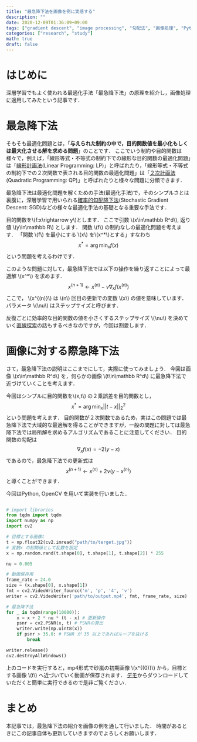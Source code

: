 ```yaml
---
title: "最急降下法を画像を例に実感する"
description: ""
date: 2020-12-09T01:36:09+09:00
tags: ["gradient descent", "image processing", "勾配法", "画像処理", "Python"]
categories: ["research", "study"]
math: true
draft: false
---
```

# はじめに
深層学習でもよく使われる最適化手法「最急降下法」の原理を紹介し，画像処理に適用してみたという記事です．

# 最急降下法
そもそも最適化問題とは，「**与えられた制約の中で，目的関数値を最小化もしくは最大化させる解を求める問題**」のことです．
ここでいう制約や目的関数は様々で，例えば，「線形等式・不等式の制約下での線形な目的関数の最適化問題」は「[線形計画法](https://ja.wikipedia.org/wiki/線型計画法)(Linear Programming: LP)」と呼ばれたり，「線形等式・不等式の制約下での２次関数で表される目的関数の最適化問題」は「[２次計画法](https://ja.wikipedia.org/wiki/二次計画法)(Quadratic Programming: QP)」と呼ばれたりと様々な問題に分類できます．

最急降下法は最適化問題を解くための手法(最適化手法)で，そのシンプルさとは裏腹に，深層学習で用いられる[確率的勾配降下法](https://ja.wikipedia.org/wiki/確率的勾配降下法)(Stochastic Gradient Descent: SGD)などの様々な最適化手法の基礎となる重要な手法です．

目的関数を\\(f:x\rightarrow y\\)とします．
ここで引数 \\(x\in\mathbb R^d\\), 返り値 \\(y\in\mathbb R\\) とします．
関数 \\(f\\) の制約なしの最適化問題を考えます．
「関数 \\(f\\) を最小にする \\(x\\) を\\(x^*\\)とする」すなわち
$$
x^* = \arg\min_x f(x)
$$
という問題を考えるわけです．

このような問題に対して，最急降下法では以下の操作を繰り返すことによって最適解 \\(x^*\\) を求めます．
$$
x^{(n+1)}\leftarrow x^{(n)} - \nu\nabla_x f(x^{(n)})
$$
ここで， \\(x^{(n)}\\) は \\(n\\) 回目の更新での変数 \\(x\\) の値を意味しています．
パラメータ \\(\nu\\) はステップサイズと呼びます．

反復ごとに効率的な目的関数の値を小さくするステップサイズ \\(\nu\\) を決めていく[直線探索](https://ja.wikipedia.org/wiki/直線探索)の話もするべきなのですが，今回は割愛します．

# 画像に対する際急降下法
さて，最急降下法の説明はここまでにして，実際に使ってみましょう．
今回は画像 \\(x\in\mathbb R^d\\) を，何らかの画像 \\(t\in\mathbb R^d\\) に最急降下法で近づけていくことを考えます．

今回はシンプルに目的関数を\\(x,t\\) の２乗誤差を目的関数とし，
$$
x^* = \arg\min_x ||t-x||_2^2
$$
という問題を考えます．
目的関数が２次関数であるため，実はこの問題では最急降下法で大域的な最適解を得ることができますが，一般の問題に対しては最急降下法では局所解を求めるアルゴリズムであることに注意してください．
目的関数の勾配は
$$
\nabla_x f(x) = -2(y-x)
$$
であるので，最急降下法での更新式は
$$
x^{(n+1)}\leftarrow x^{(n)} +2\nu(y-x^{(n)})
$$
と導くことができます．

今回はPython, OpenCV を用いて実装を行いました．

```python

# import libraries
from tqdm import tqdm
import numpy as np
import cv2

# 目標とする画像t
t = np.float32(cv2.imread("path/to/terget.jpg"))
# 変数x の初期値として乱数を設定
x = np.random.rand(t.shape[0], t.shape[1], t.shape[2]) * 255

nu = 0.005

# 動画保存用
frame_rate = 24.0
size = (x.shape[0], x.shape[1])
fmt = cv2.VideoWriter_fourcc('m', 'p', '4', 'v')
writer = cv2.VideoWriter('path/to/output.mp4', fmt, frame_rate, size)

# 最急降下法
for _ in tqdm(range(10000)):
    x = x + 2 * nu * (t - x) # 更新操作
    psnr = cv2.PSNR(x, t) # PSNRの算出
    writer.write(np.uint8(x))
    if psnr > 35.0: # PSNR が 35 以上であればループを抜ける
        break

writer.release()
cv2.destroyAllWindows()
```
上のコードを実行すると，mp4形式で砂嵐の初期画像 \\(x^{(0)}\\) から，目標とする画像 \\(t\\) へ近づいていく動画が保存されます．
[デモ](https://github.com/t0m0ya1997/gradient-descent)からダウンロードしていただくと簡単に実行できるので是非ご覧ください．

# まとめ
本記事では，最急降下法の紹介を画像の例を通して行いました．
時間があるときにこの記事自体も更新していきますのでよろしくお願いします．